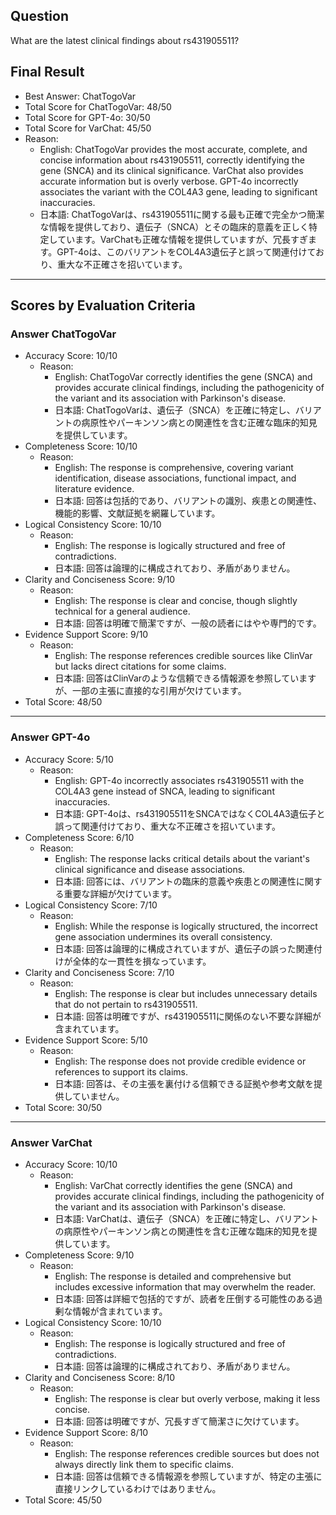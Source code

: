 ## Question

What are the latest clinical findings about rs431905511?

## Final Result

- Best Answer: ChatTogoVar
- Total Score for ChatTogoVar: 48/50
- Total Score for GPT-4o: 30/50
- Total Score for VarChat: 45/50
- Reason:
  - English: ChatTogoVar provides the most accurate, complete, and concise information about rs431905511, correctly identifying the gene (SNCA) and its clinical significance. VarChat also provides accurate information but is overly verbose. GPT-4o incorrectly associates the variant with the COL4A3 gene, leading to significant inaccuracies.
  - 日本語: ChatTogoVarは、rs431905511に関する最も正確で完全かつ簡潔な情報を提供しており、遺伝子（SNCA）とその臨床的意義を正しく特定しています。VarChatも正確な情報を提供していますが、冗長すぎます。GPT-4oは、このバリアントをCOL4A3遺伝子と誤って関連付けており、重大な不正確さを招いています。

---

## Scores by Evaluation Criteria

### Answer ChatTogoVar
- Accuracy Score: 10/10
  - Reason: 
    - English: ChatTogoVar correctly identifies the gene (SNCA) and provides accurate clinical findings, including the pathogenicity of the variant and its association with Parkinson's disease.
    - 日本語: ChatTogoVarは、遺伝子（SNCA）を正確に特定し、バリアントの病原性やパーキンソン病との関連性を含む正確な臨床的知見を提供しています。
- Completeness Score: 10/10
  - Reason: 
    - English: The response is comprehensive, covering variant identification, disease associations, functional impact, and literature evidence.
    - 日本語: 回答は包括的であり、バリアントの識別、疾患との関連性、機能的影響、文献証拠を網羅しています。
- Logical Consistency Score: 10/10
  - Reason: 
    - English: The response is logically structured and free of contradictions.
    - 日本語: 回答は論理的に構成されており、矛盾がありません。
- Clarity and Conciseness Score: 9/10
  - Reason: 
    - English: The response is clear and concise, though slightly technical for a general audience.
    - 日本語: 回答は明確で簡潔ですが、一般の読者にはやや専門的です。
- Evidence Support Score: 9/10
  - Reason: 
    - English: The response references credible sources like ClinVar but lacks direct citations for some claims.
    - 日本語: 回答はClinVarのような信頼できる情報源を参照していますが、一部の主張に直接的な引用が欠けています。
- Total Score: 48/50

---

### Answer GPT-4o
- Accuracy Score: 5/10
  - Reason: 
    - English: GPT-4o incorrectly associates rs431905511 with the COL4A3 gene instead of SNCA, leading to significant inaccuracies.
    - 日本語: GPT-4oは、rs431905511をSNCAではなくCOL4A3遺伝子と誤って関連付けており、重大な不正確さを招いています。
- Completeness Score: 6/10
  - Reason: 
    - English: The response lacks critical details about the variant's clinical significance and disease associations.
    - 日本語: 回答には、バリアントの臨床的意義や疾患との関連性に関する重要な詳細が欠けています。
- Logical Consistency Score: 7/10
  - Reason: 
    - English: While the response is logically structured, the incorrect gene association undermines its overall consistency.
    - 日本語: 回答は論理的に構成されていますが、遺伝子の誤った関連付けが全体的な一貫性を損なっています。
- Clarity and Conciseness Score: 7/10
  - Reason: 
    - English: The response is clear but includes unnecessary details that do not pertain to rs431905511.
    - 日本語: 回答は明確ですが、rs431905511に関係のない不要な詳細が含まれています。
- Evidence Support Score: 5/10
  - Reason: 
    - English: The response does not provide credible evidence or references to support its claims.
    - 日本語: 回答は、その主張を裏付ける信頼できる証拠や参考文献を提供していません。
- Total Score: 30/50

---

### Answer VarChat
- Accuracy Score: 10/10
  - Reason: 
    - English: VarChat correctly identifies the gene (SNCA) and provides accurate clinical findings, including the pathogenicity of the variant and its association with Parkinson's disease.
    - 日本語: VarChatは、遺伝子（SNCA）を正確に特定し、バリアントの病原性やパーキンソン病との関連性を含む正確な臨床的知見を提供しています。
- Completeness Score: 9/10
  - Reason: 
    - English: The response is detailed and comprehensive but includes excessive information that may overwhelm the reader.
    - 日本語: 回答は詳細で包括的ですが、読者を圧倒する可能性のある過剰な情報が含まれています。
- Logical Consistency Score: 10/10
  - Reason: 
    - English: The response is logically structured and free of contradictions.
    - 日本語: 回答は論理的に構成されており、矛盾がありません。
- Clarity and Conciseness Score: 8/10
  - Reason: 
    - English: The response is clear but overly verbose, making it less concise.
    - 日本語: 回答は明確ですが、冗長すぎて簡潔さに欠けています。
- Evidence Support Score: 8/10
  - Reason: 
    - English: The response references credible sources but does not always directly link them to specific claims.
    - 日本語: 回答は信頼できる情報源を参照していますが、特定の主張に直接リンクしているわけではありません。
- Total Score: 45/50